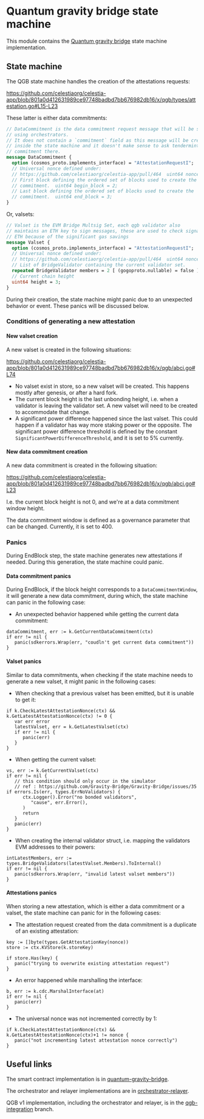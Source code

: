 # Quantum gravity bridge state machine 

This module contains the [Quantum gravity bridge](https://blog.celestia.org/celestiums/) state machine implementation.

## State machine

The QGB state machine handles the creation of the attestations requests:

https://github.com/celestiaorg/celestia-app/blob/801a0d412631989ce97748badbd7bb676982db16/x/qgb/types/attestation.go#L15-L23

These latter is either data commitments:

```proto
// DataCommitment is the data commitment request message that will be signed  
// using orchestrators.  
// It does not contain a `commitment` field as this message will be created  
// inside the state machine and it doesn't make sense to ask tendermint for the  
// commitment there.  
message DataCommitment {  
  option (cosmos_proto.implements_interface) = "AttestationRequestI";  
  // Universal nonce defined under:  
  // https://github.com/celestiaorg/celestia-app/pull/464  uint64 nonce = 1;  
  // First block defining the ordered set of blocks used to create the  
  // commitment.  uint64 begin_block = 2;  
  // Last block defining the ordered set of blocks used to create the  
  // commitment.  uint64 end_block = 3;  
}
```

Or, valsets:

```proto
// Valset is the EVM Bridge Multsig Set, each qgb validator also  
// maintains an ETH key to sign messages, these are used to check signatures on  
// ETH because of the significant gas savings  
message Valset {  
  option (cosmos_proto.implements_interface) = "AttestationRequestI";  
  // Universal nonce defined under:  
  // https://github.com/celestiaorg/celestia-app/pull/464  uint64 nonce = 1;  
  // List of BridgeValidator containing the current validator set.  
  repeated BridgeValidator members = 2 [ (gogoproto.nullable) = false ];  
  // Current chain height  
  uint64 height = 3;  
}
```

During their creation, the state machine might panic due to an unexpected behavior or event. These panics will be discussed below.

### Conditions of generating a new attestation

#### New valset creation

A new valset is created in the following situations:

https://github.com/celestiaorg/celestia-app/blob/801a0d412631989ce97748badbd7bb676982db16/x/qgb/abci.go#L74

- No valset exist in store, so a new valset will be created. This happens mostly after genesis, or after a hard fork.
- The current block height is the last unbonding height, i.e. when a validator is leaving the validator set. A new valset will need to be created to accommodate that change.
- A significant power difference happened since the last valset. This could happen if a validator has way more staking power or the opposite. The significant power difference threshold is defined by the constant `SignificantPowerDifferenceThreshold`, and it is set to 5% currently.

#### New data commitment creation

A new data commitment is created in the following situation:

https://github.com/celestiaorg/celestia-app/blob/801a0d412631989ce97748badbd7bb676982db16/x/qgb/abci.go#L23

I.e. the current block height is not 0, and we're at a data commitment window height.

The data commitment window is defined as a governance parameter that can be changed. Currently, it is set to 400.

### Panics

During EndBlock step, the state machine generates new attestations if needed. During this generation, the state machine could panic.

#### Data commitment panics

During EndBlock, if the block height corresponds to a `DataCommitmentWindow`, it will generate a new data commitment, during which, the state machine can panic in the following case:

- An unexpected behavior happened while getting the current data commitment:

```golang
dataCommitment, err := k.GetCurrentDataCommitment(ctx)  
if err != nil {  
   panic(sdkerrors.Wrap(err, "coudln't get current data commitment"))  
}
```

#### Valset panics

Similar to data commitments, when checking if the state machine needs to generate a new valset, it might panic in the following cases:

- When checking that a previous valset has been emitted, but it is unable to get it:

```golang
if k.CheckLatestAttestationNonce(ctx) && k.GetLatestAttestationNonce(ctx) != 0 {  
   var err error  
   latestValset, err = k.GetLatestValset(ctx)  
   if err != nil {  
      panic(err)  
   }  
}
```

- When getting the current valset:

```golang
vs, err := k.GetCurrentValset(ctx)
if err != nil {  
   // this condition should only occur in the simulator  
   // ref : https://github.com/Gravity-Bridge/Gravity-Bridge/issues/35   if errors.Is(err, types.ErrNoValidators) {  
      ctx.Logger().Error("no bonded validators",  
         "cause", err.Error(),  
      )  
      return  
   }  
   panic(err)  
}
```

- When creating the internal validator struct, i.e. mapping the validators EVM addresses to their powers:

```golang
intLatestMembers, err := types.BridgeValidators(latestValset.Members).ToInternal()  
if err != nil {  
   panic(sdkerrors.Wrap(err, "invalid latest valset members"))  
}
```

#### Attestations panics

When storing a new attestation, which is either a data commitment or a valset, the state machine can panic for in the following cases:

- The attestation request created from the data commitment is a duplicate of an existing attestation:

```golang
key := []byte(types.GetAttestationKey(nonce))  
store := ctx.KVStore(k.storeKey)  
  
if store.Has(key) {  
   panic("trying to overwrite existing attestation request")  
}
```

- An error happened while marshalling the interface:

```golang
b, err := k.cdc.MarshalInterface(at)  
if err != nil {  
   panic(err)  
}
```

- The universal nonce was not incremented correctly by 1:

```golang
if k.CheckLatestAttestationNonce(ctx) && k.GetLatestAttestationNonce(ctx)+1 != nonce {  
   panic("not incrementing latest attestation nonce correctly")  
}
```


## Useful links

The smart contract implementation is in [quantum-gravity-bridge](https://github.com/celestiaorg/quantum-gravity-bridge/).

The orchestrator and relayer implementations are in [orchestrator-relayer](https://github.com/celestiaorg/orchestrator-relayer/).

QGB v1 implementation, including the orchestrator and relayer, is in the [qgb-integration](https://github.com/celestiaorg/celestia-app/tree/qgb-integration) branch.
